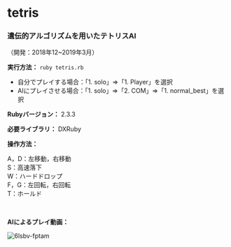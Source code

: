 # tetris
### 遺伝的アルゴリズムを用いたテトリスAI
（開発：2018年12~2019年3月）

**実行方法：**
`ruby tetris.rb` <br>
* 自分でプレイする場合：「1. solo」=>「1. Player」を選択 <br>
* AIにプレイさせる場合：「1. solo」=>「2. COM」=>「1. normal_best」を選択

**Rubyバージョン：** 2.3.3

**必要ライブラリ：** DXRuby

**操作方法：**

A，D：左移動，右移動 <br>
S：高速落下 <br>
W：ハードドロップ <br>
F，G：左回転，右回転 <br>
T：ホールド

<br>

**AIによるプレイ動画：**

![6lsbv-fptam](https://user-images.githubusercontent.com/65155191/172167173-30ef5e22-460d-46c0-9fe6-4d938af30289.gif)
